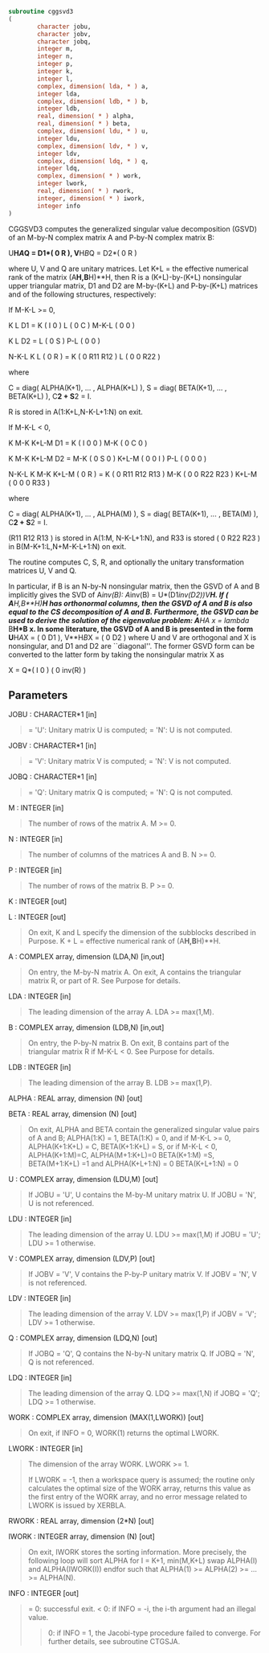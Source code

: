 ```fortran
subroutine cggsvd3
(
        character jobu,
        character jobv,
        character jobq,
        integer m,
        integer n,
        integer p,
        integer k,
        integer l,
        complex, dimension( lda, * ) a,
        integer lda,
        complex, dimension( ldb, * ) b,
        integer ldb,
        real, dimension( * ) alpha,
        real, dimension( * ) beta,
        complex, dimension( ldu, * ) u,
        integer ldu,
        complex, dimension( ldv, * ) v,
        integer ldv,
        complex, dimension( ldq, * ) q,
        integer ldq,
        complex, dimension( * ) work,
        integer lwork,
        real, dimension( * ) rwork,
        integer, dimension( * ) iwork,
        integer info
)
```

CGGSVD3 computes the generalized singular value decomposition (GSVD)
of an M-by-N complex matrix A and P-by-N complex matrix B:

U**H*A*Q = D1*( 0 R ),    V**H*B*Q = D2*( 0 R )

where U, V and Q are unitary matrices.
Let K+L = the effective numerical rank of the
matrix (A**H,B**H)**H, then R is a (K+L)-by-(K+L) nonsingular upper
triangular matrix, D1 and D2 are M-by-(K+L) and P-by-(K+L)
matrices and of the following structures, respectively:

If M-K-L >= 0,

K  L
D1 =     K ( I  0 )
L ( 0  C )
M-K-L ( 0  0 )

K  L
D2 =   L ( 0  S )
P-L ( 0  0 )

N-K-L  K    L
( 0 R ) = K (  0   R11  R12 )
L (  0    0   R22 )

where

C = diag( ALPHA(K+1), ... , ALPHA(K+L) ),
S = diag( BETA(K+1),  ... , BETA(K+L) ),
C**2 + S**2 = I.

R is stored in A(1:K+L,N-K-L+1:N) on exit.

If M-K-L < 0,

K M-K K+L-M
D1 =   K ( I  0    0   )
M-K ( 0  C    0   )

K M-K K+L-M
D2 =   M-K ( 0  S    0  )
K+L-M ( 0  0    I  )
P-L ( 0  0    0  )

N-K-L  K   M-K  K+L-M
( 0 R ) =     K ( 0    R11  R12  R13  )
M-K ( 0     0   R22  R23  )
K+L-M ( 0     0    0   R33  )

where

C = diag( ALPHA(K+1), ... , ALPHA(M) ),
S = diag( BETA(K+1),  ... , BETA(M) ),
C**2 + S**2 = I.

(R11 R12 R13 ) is stored in A(1:M, N-K-L+1:N), and R33 is stored
( 0  R22 R23 )
in B(M-K+1:L,N+M-K-L+1:N) on exit.

The routine computes C, S, R, and optionally the unitary
transformation matrices U, V and Q.

In particular, if B is an N-by-N nonsingular matrix, then the GSVD of
A and B implicitly gives the SVD of A*inv(B):
A*inv(B) = U*(D1*inv(D2))*V**H.
If ( A**H,B**H)**H has orthonormal columns, then the GSVD of A and B is also
equal to the CS decomposition of A and B. Furthermore, the GSVD can
be used to derive the solution of the eigenvalue problem:
A**H*A x = lambda* B**H*B x.
In some literature, the GSVD of A and B is presented in the form
U**H*A*X = ( 0 D1 ),   V**H*B*X = ( 0 D2 )
where U and V are orthogonal and X is nonsingular, and D1 and D2 are
``diagonal''.  The former GSVD form can be converted to the latter
form by taking the nonsingular matrix X as

X = Q*(  I   0    )
(  0 inv(R) )

## Parameters
JOBU : CHARACTER*1 [in]
> = 'U':  Unitary matrix U is computed;
> = 'N':  U is not computed.

JOBV : CHARACTER*1 [in]
> = 'V':  Unitary matrix V is computed;
> = 'N':  V is not computed.

JOBQ : CHARACTER*1 [in]
> = 'Q':  Unitary matrix Q is computed;
> = 'N':  Q is not computed.

M : INTEGER [in]
> The number of rows of the matrix A.  M >= 0.

N : INTEGER [in]
> The number of columns of the matrices A and B.  N >= 0.

P : INTEGER [in]
> The number of rows of the matrix B.  P >= 0.

K : INTEGER [out]

L : INTEGER [out]
> 
> On exit, K and L specify the dimension of the subblocks
> described in Purpose.
> K + L = effective numerical rank of (A**H,B**H)**H.

A : COMPLEX array, dimension (LDA,N) [in,out]
> On entry, the M-by-N matrix A.
> On exit, A contains the triangular matrix R, or part of R.
> See Purpose for details.

LDA : INTEGER [in]
> The leading dimension of the array A. LDA >= max(1,M).

B : COMPLEX array, dimension (LDB,N) [in,out]
> On entry, the P-by-N matrix B.
> On exit, B contains part of the triangular matrix R if
> M-K-L < 0.  See Purpose for details.

LDB : INTEGER [in]
> The leading dimension of the array B. LDB >= max(1,P).

ALPHA : REAL array, dimension (N) [out]

BETA : REAL array, dimension (N) [out]
> 
> On exit, ALPHA and BETA contain the generalized singular
> value pairs of A and B;
> ALPHA(1:K) = 1,
> BETA(1:K)  = 0,
> and if M-K-L >= 0,
> ALPHA(K+1:K+L) = C,
> BETA(K+1:K+L)  = S,
> or if M-K-L < 0,
> ALPHA(K+1:M)=C, ALPHA(M+1:K+L)=0
> BETA(K+1:M) =S, BETA(M+1:K+L) =1
> and
> ALPHA(K+L+1:N) = 0
> BETA(K+L+1:N)  = 0

U : COMPLEX array, dimension (LDU,M) [out]
> If JOBU = 'U', U contains the M-by-M unitary matrix U.
> If JOBU = 'N', U is not referenced.

LDU : INTEGER [in]
> The leading dimension of the array U. LDU >= max(1,M) if
> JOBU = 'U'; LDU >= 1 otherwise.

V : COMPLEX array, dimension (LDV,P) [out]
> If JOBV = 'V', V contains the P-by-P unitary matrix V.
> If JOBV = 'N', V is not referenced.

LDV : INTEGER [in]
> The leading dimension of the array V. LDV >= max(1,P) if
> JOBV = 'V'; LDV >= 1 otherwise.

Q : COMPLEX array, dimension (LDQ,N) [out]
> If JOBQ = 'Q', Q contains the N-by-N unitary matrix Q.
> If JOBQ = 'N', Q is not referenced.

LDQ : INTEGER [in]
> The leading dimension of the array Q. LDQ >= max(1,N) if
> JOBQ = 'Q'; LDQ >= 1 otherwise.

WORK : COMPLEX array, dimension (MAX(1,LWORK)) [out]
> On exit, if INFO = 0, WORK(1) returns the optimal LWORK.

LWORK : INTEGER [in]
> The dimension of the array WORK. LWORK >= 1.
> 
> If LWORK = -1, then a workspace query is assumed; the routine
> only calculates the optimal size of the WORK array, returns
> this value as the first entry of the WORK array, and no error
> message related to LWORK is issued by XERBLA.

RWORK : REAL array, dimension (2*N) [out]

IWORK : INTEGER array, dimension (N) [out]
> On exit, IWORK stores the sorting information. More
> precisely, the following loop will sort ALPHA
> for I = K+1, min(M,K+L)
> swap ALPHA(I) and ALPHA(IWORK(I))
> endfor
> such that ALPHA(1) >= ALPHA(2) >= ... >= ALPHA(N).

INFO : INTEGER [out]
> = 0:  successful exit.
> < 0:  if INFO = -i, the i-th argument had an illegal value.
> > 0:  if INFO = 1, the Jacobi-type procedure failed to
> converge.  For further details, see subroutine CTGSJA.
